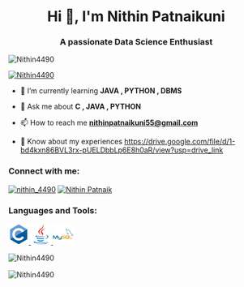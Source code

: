 <h1 align="center">Hi 👋, I'm Nithin Patnaikuni</h1>
<h3 align="center">A passionate  Data Science Enthusiast</h3>

<p align="left"> <img src="https://komarev.com/ghpvc/?username=Nithin4490&label=Profile%20views&color=0e75b6&style=flat" alt="Nithin4490" /> </p>

<p align="left"> <a href="https://github.com/ryo-ma/github-profile-trophy"><img src="https://github-profile-trophy.vercel.app/?username=Nithin4490" alt="Nithin4490" /></a> </p>

- 🌱 I’m currently learning **JAVA , PYTHON , DBMS**

- 💬 Ask me about **C , JAVA , PYTHON**

- 📫 How to reach me **nithinpatnaikuni55@gmail.com**

- 📄 Know about my experiences https://drive.google.com/file/d/1-bd4kxn86BVL3rx-pUELDbbLp6E8h0aR/view?usp=drive_link

<h3 align="left">Connect with me:</h3>
<p align="left">
<a <img align="center" src="https://raw.githubusercontent.com/rahuldkjain/github-profile-readme-generator/master/src/images/icons/Social/linked-in-alt.svg" alt="Nithin Patnaik" height="30" width="40" /></a>
<a href="https://www.codechef.com/users/nithin_4490" target="blank"><img align="center" src="https://cdn.jsdelivr.net/npm/simple-icons@3.1.0/icons/codechef.svg" alt="nithin_4490" height="30" width="40" /></a>
<a href="https://www.hackerrank.com/chirichapala gousepeera" target="blank"><img align="center" src="https://raw.githubusercontent.com/rahuldkjain/github-profile-readme-generator/master/src/images/icons/Social/hackerrank.svg" alt="Nithin Patnaik" height="30" width="40" /></a>
</p>

<h3 align="left">Languages and Tools:</h3>
<p align="left"> <a href="https://www.cprogramming.com/" target="_blank" rel="noreferrer"> <img src="https://raw.githubusercontent.com/devicons/devicon/master/icons/c/c-original.svg" alt="c" width="40" height="40"/> </a> <a href="https://www.java.com" target="_blank" rel="noreferrer"> <img src="https://raw.githubusercontent.com/devicons/devicon/master/icons/java/java-original.svg" alt="java" width="40" height="40"/> </a> <a href="https://www.mysql.com/" target="_blank" rel="noreferrer"> <img src="https://raw.githubusercontent.com/devicons/devicon/master/icons/mysql/mysql-original-wordmark.svg" alt="mysql" width="40" height="40"/> </a> </p>
<p><img align="center" src="https://github-readme-stats.vercel.app/api/top-langs?username=Nithin4490&show_icons=true&locale=en&layout=compact" alt="Nithin4490" /></p>
<p><img align="center" src="https://github-readme-streak-stats.herokuapp.com/?user=Nithin4490" alt="Nithin4490" /></p>
